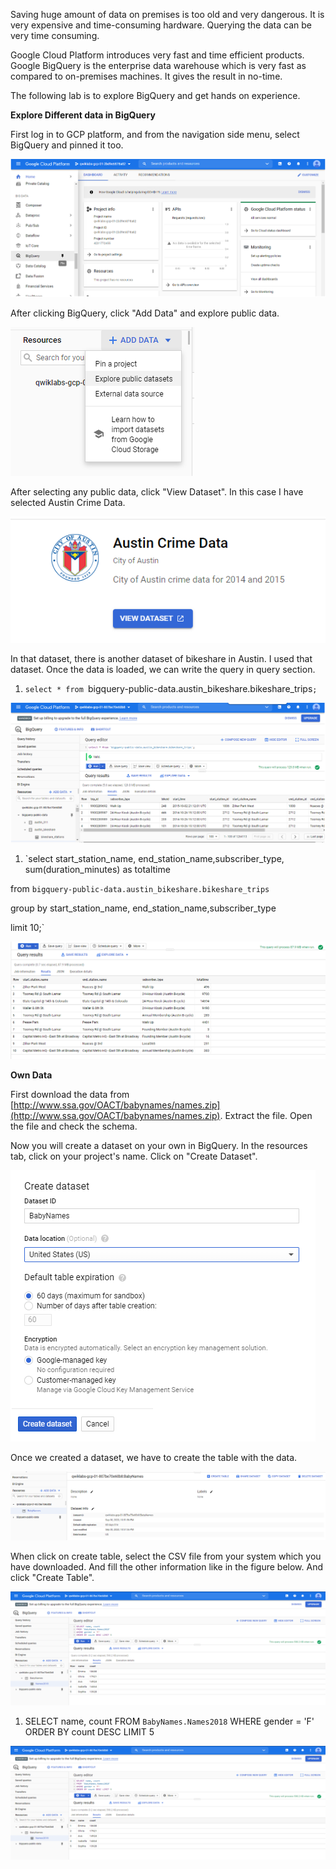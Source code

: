 Saving huge amount of data on premises is too old and very dangerous. It is very expensive and time-consuming hardware. Querying the data can be very time consuming.

Google Cloud Platform introduces very fast and time efficient products. Google BigQuery is the enterprise data warehouse which is very fast as compared to on-premises machines. It gives the result in no-time.

The following lab is to explore BigQuery and get hands on experience.

**Explore Different data in BigQuery**

First log in to GCP platform, and from the navigation side menu, select BigQuery and pinned it too.

![Test Image 4]( https://github.com/acadali/Explore-a-BigQuery-Public-Dataset/blob/master/1.png)

After clicking BigQuery, click &quot;Add Data&quot; and explore public data.

![Test Image 4]( https://github.com/acadali/Explore-a-BigQuery-Public-Dataset/blob/master/2.png)

After selecting any public data, click &quot;View Dataset&quot;. In this case I have selected Austin Crime Data.

![Test Image 4]( https://github.com/acadali/Explore-a-BigQuery-Public-Dataset/blob/master/3.png)

In that dataset, there is another dataset of bikeshare in Austin. I used that dataset. Once the data is loaded, we can write the query in query section.

1. `select * from `bigquery-public-data.austin\_bikeshare.bikeshare\_trips`;`

![Test Image 4]( https://github.com/acadali/Explore-a-BigQuery-Public-Dataset/blob/master/4.png)

1. `select start\_station\_name, end\_station\_name,subscriber\_type, sum(duration\_minutes) as totaltime

from `bigquery-public-data.austin_bikeshare.bikeshare_trips`

group by start\_station\_name, end\_station\_name,subscriber\_type

limit 10;`

![Test Image 4]( https://github.com/acadali/Explore-a-BigQuery-Public-Dataset/blob/master/5.png)

**Own Data**

First download the data from [http://www.ssa.gov/OACT/babynames/names.zip](http://www.ssa.gov/OACT/babynames/names.zip). Extract the file. Open the file and check the schema.

Now you will create a dataset on your own in BigQuery. In the resources tab, click on your project&#39;s name. Click on &quot;Create Dataset&quot;.

![Test Image 4]( https://github.com/acadali/Explore-a-BigQuery-Public-Dataset/blob/master/6.png)

Once we created a dataset, we have to create the table with the data.

![Test Image 4]( https://github.com/acadali/Explore-a-BigQuery-Public-Dataset/blob/master/7.png)

When click on create table, select the CSV file from your system which you have downloaded. And fill the other information like in the figure below. And click &quot;Create Table&quot;.

![Test Image 4](https://github.com/acadali/Explore-a-BigQuery-Public-Dataset/blob/master/9.png)

1. SELECT name, count FROM `BabyNames.Names2018` WHERE gender = &#39;F&#39; ORDER BY count DESC LIMIT 5

![Test Image 4]( https://github.com/acadali/Explore-a-BigQuery-Public-Dataset/blob/master/9.png)
